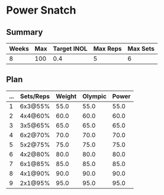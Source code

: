 # Power Snatch

## Summary

Weeks | Max | Target INOL | Max Reps | Max Sets
--- | --- | --- | --- | ---
8 | 100 | 0.4 | 5 | 6

## Plan

 ... | Sets/Reps | Weight | Olympic | Power
--- | --- | --- | --- | ---
1 | 6x3@55% | 55.0 | 55.0 | 55.0
2 | 4x4@60% | 60.0 | 60.0 | 60.0
3 | 3x5@65% | 65.0 | 65.0 | 65.0
4 | 6x2@70% | 70.0 | 70.0 | 70.0
5 | 5x2@75% | 75.0 | 75.0 | 75.0
6 | 4x2@80% | 80.0 | 80.0 | 80.0
7 | 6x1@85% | 85.0 | 85.0 | 85.0
8 | 4x1@90% | 90.0 | 90.0 | 90.0
9 | 2x1@95% | 95.0 | 95.0 | 95.0
